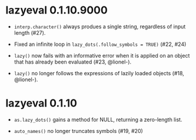 # lazyeval 0.1.10.9000

* `interp.character()` always produes a single string, regardless of
  input length (#27).

* Fixed an infinite loop in `lazy_dots(.follow_symbols = TRUE)` (#22, #24)

* `lazy()` now fails with an informative error when it is applied on
  an object that has already been evaluated (#23, @lionel-).

* `lazy()` no longer follows the expressions of lazily loaded objects
  (#18, @lionel-).

# lazyeval 0.1.10

* `as.lazy_dots()` gains a method for NULL, returning a zero-length
  list.

* `auto_names()` no longer truncates symbols (#19, #20)
